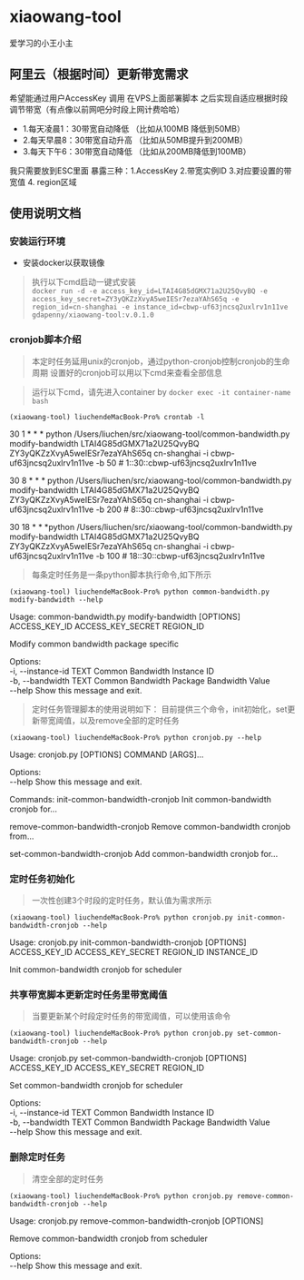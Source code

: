 # xiaowang-tool
 爱学习的小王小主
## 阿里云（根据时间）更新带宽需求
> 
希望能通过用户AccessKey 调用 在VPS上面部署脚本 之后实现自适应根据时段调节带宽（有点像以前网吧分时段上网计费哈哈）

- 1.每天凌晨1：30带宽自动降低 （比如从100MB 降低到50MB）
- 2.每天早晨8：30带宽自动升高 （比如从50MB提升到200MB）
- 3.每天下午6：30带宽自动降低  （比如从200MB降低到100MB）


我只需要放到ESC里面 暴露三种：1.AccessKey 2.带宽实例ID 3.对应要设置的带宽值 4. region区域

## 使用说明文档
### 安装运行环境
- 安装docker以获取镜像
> 执行以下cmd启动一键式安装<br>
`docker run -d -e access_key_id=LTAI4G85dGMX71a2U25QvyBQ -e access_key_secret=ZY3yQKZzXvyA5weIESr7ezaYAhS65q -e region_id=cn-shanghai -e instance_id=cbwp-uf63jncsq2uxlrv1n11ve gdapenny/xiaowang-tool:v.0.1.0`


### cronjob脚本介绍
> 本定时任务延用unix的cronjob，通过python-cronjob控制cronjob的生命周期
> 设置好的cronjob可以用以下cmd来查看全部信息

> 运行以下cmd，请先进入container by `docker exec -it container-name bash` <br>

`(xiaowang-tool) liuchendeMacBook-Pro% crontab -l`

30 1 * * * python /Users/liuchen/src/xiaowang-tool/common-bandwidth.py modify-bandwidth LTAI4G85dGMX71a2U25QvyBQ ZY3yQKZzXvyA5weIESr7ezaYAhS65q cn-shanghai -i cbwp-uf63jncsq2uxlrv1n11ve -b 50 # 1::30::cbwp-uf63jncsq2uxlrv1n11ve

30 8 * * * python /Users/liuchen/src/xiaowang-tool/common-bandwidth.py modify-bandwidth LTAI4G85dGMX71a2U25QvyBQ ZY3yQKZzXvyA5weIESr7ezaYAhS65q cn-shanghai -i cbwp-uf63jncsq2uxlrv1n11ve -b 200 # 8::30::cbwp-uf63jncsq2uxlrv1n11ve

30 18 * * *python /Users/liuchen/src/xiaowang-tool/common-bandwidth.py modify-bandwidth LTAI4G85dGMX71a2U25QvyBQ ZY3yQKZzXvyA5weIESr7ezaYAhS65q cn-shanghai -i cbwp-uf63jncsq2uxlrv1n11ve -b 100 # 18::30::cbwp-uf63jncsq2uxlrv1n11ve


> 每条定时任务是一条python脚本执行命令,如下所示

`(xiaowang-tool) liuchendeMacBook-Pro% python common-bandwidth.py modify-bandwidth --help`

Usage: common-bandwidth.py modify-bandwidth [OPTIONS] ACCESS_KEY_ID
                                            ACCESS_KEY_SECRET REGION_ID<br>

  Modify common bandwidth package specific<br>

Options:<br>
  -i, --instance-id TEXT  Common Bandwidth Instance ID<br>
  -b, --bandwidth TEXT    Common Bandwidth Package Bandwidth Value<br>
  --help                  Show this message and exit.<br>


>定时任务管理脚本的使用说明如下：
>目前提供三个命令，init初始化，set更新带宽阈值，以及remove全部的定时任务

`(xiaowang-tool) liuchendeMacBook-Pro% python cronjob.py --help` 

Usage: cronjob.py [OPTIONS] COMMAND [ARGS]...<br>

Options:<br>
  --help  Show this message and exit.<br>

Commands:
  init-common-bandwidth-cronjob   Init common-bandwidth cronjob for...
  
  remove-common-bandwidth-cronjob Remove common-bandwidth cronjob from...
  
  set-common-bandwidth-cronjob    Add common-bandwidth cronjob for...

### 定时任务初始化
>一次性创建3个时段的定时任务，默认值为需求所示

`(xiaowang-tool) liuchendeMacBook-Pro% python cronjob.py init-common-bandwidth-cronjob --help`

Usage: cronjob.py init-common-bandwidth-cronjob [OPTIONS] ACCESS_KEY_ID
                                                ACCESS_KEY_SECRET REGION_ID INSTANCE_ID<br>

  Init common-bandwidth cronjob for scheduler<br>



### 共享带宽脚本更新定时任务里带宽阈值
> 当要更新某个时段定时任务的带宽阈值，可以使用该命令

`(xiaowang-tool) liuchendeMacBook-Pro% python cronjob.py set-common-bandwidth-cronjob --help`

Usage: cronjob.py set-common-bandwidth-cronjob [OPTIONS] ACCESS_KEY_ID
                                               ACCESS_KEY_SECRET REGION_ID<br>

  Set common-bandwidth cronjob for scheduler<br>

Options: <br>
  -i, --instance-id TEXT  Common Bandwidth Instance ID <br>
  -b, --bandwidth TEXT    Common Bandwidth Package Bandwidth Value <br>
  --help                  Show this message and exit. <br>


### 删除定时任务
> 清空全部的定时任务

`(xiaowang-tool) liuchendeMacBook-Pro% python cronjob.py remove-common-bandwidth-cronjob --help`

Usage: cronjob.py remove-common-bandwidth-cronjob [OPTIONS]

  Remove common-bandwidth cronjob from scheduler

Options: <br>
  --help  Show this message and exit. <br>


